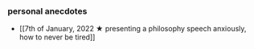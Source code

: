 ### personal anecdotes
- [[7th of January, 2022 ★ presenting a philosophy speech anxiously, how to never be tired]]